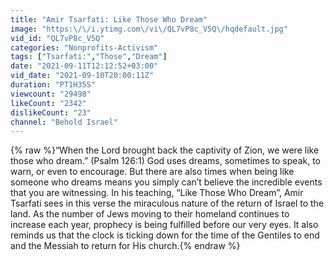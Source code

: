 ```yaml
---
title: "Amir Tsarfati: Like Those Who Dream"
image: "https:\/\/i.ytimg.com\/vi\/QL7vP8c_V5Q\/hqdefault.jpg"
vid_id: "QL7vP8c_V5Q"
categories: "Nonprofits-Activism"
tags: ["Tsarfati:","Those","Dream"]
date: "2021-09-11T12:12:52+03:00"
vid_date: "2021-09-10T20:00:11Z"
duration: "PT1H35S"
viewcount: "29498"
likeCount: "2342"
dislikeCount: "23"
channel: "Behold Israel"
---
```

{% raw %}“When the Lord brought back the captivity of Zion, we were like those who dream.” (Psalm 126:1) God uses dreams, sometimes to speak, to warn, or even to encourage. But there are also times when being like someone who dreams means you simply can’t believe the incredible events that you are witnessing. In his teaching, “Like Those Who Dream”, Amir Tsarfati sees in this verse the miraculous nature of the return of Israel to the land. As the number of Jews moving to their homeland continues to increase each year, prophecy is being fulfilled before our very eyes. It also reminds us that the clock is ticking down for the time of the Gentiles to end and the Messiah to return for His church.{% endraw %}
